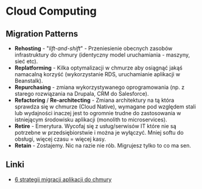 # Cloud Computing

## Migration Patterns

- **Rehosting** - "*lift-and-shift*" - Przeniesienie obecnych zasobów infrastruktury do chmury (identyczny model uruchamiania - maszyny, sieć etc).
- **Replatforming** - Kilka optymalizacji w chmurze aby osiągnąć jakąś namacalną korzyść (wykorzystanie RDS, uruchamianie aplikacji w Beanstalk).
- **Repurchasing** - zmiana wykorzystywanego oprogramowania (np. z starego rozwiązania na Drupala, CRM do Salesforce).
- **Refactoring** / **Re-architecting** - Zmiana architektury na tą która sprawdza się w chmurze (Cloud Native), wymagane pod względem stali lub wydajności inaczej jest to ogromnie trudne do zastosowania w istniejącym środowisku aplikacji (monolith to microservices).
- **Retire** - Emerytura. Wycofaj się z usług/serwisów IT które nie są potrzebne w przedsiębiorstwie i można je wyłączyć. Mniej softu do obsługi, więcej czasu = więcej kasy.
- **Retain** - Zostajemy. Nic na razie nie rób. Migrujesz tylko to co ma sen.

## Linki

- [6 strategii migracji aplikacji do chmury](https://aws.amazon.com/blogs/enterprise-strategy/6-strategies-for-migrating-applications-to-the-cloud/)